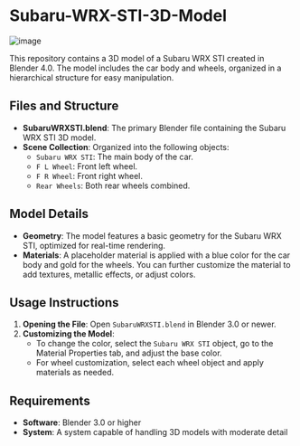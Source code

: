 # Subaru-WRX-STI-3D-Model
![image](https://github.com/user-attachments/assets/f48072fb-eeb9-46d4-ae0f-ca845bc4aa74)


This repository contains a 3D model of a Subaru WRX STI created in Blender 4.0. The model includes the car body and wheels, organized in a hierarchical structure for easy manipulation.

## Files and Structure

- **SubaruWRXSTI.blend**: The primary Blender file containing the Subaru WRX STI 3D model.
- **Scene Collection**: Organized into the following objects:
  - `Subaru WRX STI`: The main body of the car.
  - `F L Wheel`: Front left wheel.
  - `F R Wheel`: Front right wheel.
  - `Rear Wheels`: Both rear wheels combined.

## Model Details

- **Geometry**: The model features a basic geometry for the Subaru WRX STI, optimized for real-time rendering.
- **Materials**: A placeholder material is applied with a blue color for the car body and gold for the wheels. You can further customize the material to add textures, metallic effects, or adjust colors.


## Usage Instructions

1. **Opening the File**: Open `SubaruWRXSTI.blend` in Blender 3.0 or newer.
2. **Customizing the Model**:
   - To change the color, select the `Subaru WRX STI` object, go to the Material Properties tab, and adjust the base color.
   - For wheel customization, select each wheel object and apply materials as needed.
     
## Requirements

- **Software**: Blender 3.0 or higher
- **System**: A system capable of handling 3D models with moderate detail

